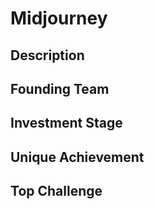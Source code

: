 # Midjourney
## Description
## Founding Team
## Investment Stage
## Unique Achievement
## Top Challenge
